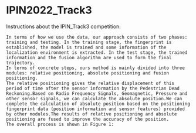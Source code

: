 # IPIN2022_Track3

Instructions about the IPIN_Track3 competition:

    In terms of how we use the data, our approach consists of two phases: training and testing. In the training stage, the fingerprint is established, the model is trained and some information of the localization environment is extracted. In the test stage, the trained information and the fusion algorithm are used to form the final trajectory.
    In terms of concrete steps, ours method is mainly divided into three modules: relative positioning, absolute positioning and fusion positioning.
    The relative positioning gives the relative displacement of this period of time after the sensor information by the Pedestrian Dead Reckoning.Based on Radio Frequency Signals, Geomagnetic, Pressure and other sensor signals, we can calculate the absolute position.We can complete the calculation of absolute position based on the positioning fingerprint data (position information and sensor features) provided by other modules.The results of relative positioning and absolute positioning are fused to improve the accuracy of the position.
    The overall process is shown in Figure 1:
    

